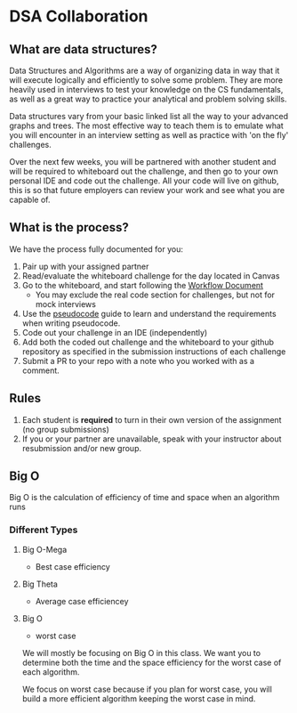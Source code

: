 # DSA Collaboration

## What are data structures?
Data Structures and Algorithms are a way of organizing data in way that it will execute logically and efficiently to solve some problem.
They are more heavily used in interviews to test your knowledge on the CS fundamentals, as well as a great way to practice your analytical and problem solving skills. 

Data structures vary from your basic linked list all the way to your advanced graphs and trees. The most effective way to teach them is to emulate 
what you will encounter in an interview setting as well as practice with 'on the fly' challenges. 

Over the next few weeks, you will be partnered with another student and will be required to whiteboard out the challenge, and then go 
to your own personal IDE and code out the challenge. All your code will live on github, this is so that future employers can review 
your work and see what you are capable of. 
 
## What is the process?
We have the process fully documented for you:
1. Pair up with your assigned partner
1. Read/evaluate the whiteboard challenge for the day located in Canvas
1. Go to the whiteboard, and start following the [Workflow Document](https://codefellows.github.io/common_curriculum/data_structures_and_algorithms/Code_401/Whiteboard_Workflow)
	- You may exclude the real code section for challenges, but not for mock interviews
1. Use the [pseudocode](https://codefellows.github.io/common_curriculum/data_structures_and_algorithms/Pseudocode) guide to learn and understand the requirements when writing pseudocode. 
1. Code out your challenge in an IDE (independently)
1. Add both the coded out challenge and the whiteboard to your github repository as specified in the submission instructions of each challenge
1. Submit a PR to your repo with a note who you worked with as a comment. 

## Rules
1. Each student is **required** to turn in their own version of the assignment (no group submissions) 
1. If you or your partner are unavailable, speak with your instructor about resubmission and/or new group. 

## Big O
Big O is the calculation of efficiency of time and space when an algorithm runs

### Different Types
1. Big O-Mega
	- Best case efficiency
2. Big Theta
	- Average case efficiencey
3. Big O
	- worst case

	We will mostly be focusing on Big O in this class. We want you to determine both the time and the space efficiency for the worst case of each algorithm.

	We focus on worst case because if you plan for worst case, you will build a more efficient algorithm keeping the worst case in mind. 

